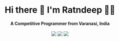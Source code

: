 


<h1 align="center">
  <b>Hi there 👋 I'm Ratndeep 👨‍💻</b><br>
</h1>

<p align="center">
  <b>A Competitive Programmer from Varanasi, India</b>
  <br><br>
  <a href="https://www.linkedin.com/in/ratndeep-kaushal-5a0b1217b/"><img src="https://img.shields.io/badge/LinkedIn-0077B5?style=for-the-badge&logo=linkedin&logoColor=white"></a>  <a href= "mailto: rantdeepk07@gmail.com"><img src="https://img.shields.io/badge/Gmail-D14836?style=for-the-badge&logo=gmail&logoColor=white"></a> <a href="https://www.instagram.com/rdk707/"><img src="https://img.shields.io/badge/Instagram-E4405F?style=for-the-badge&logo=instagram&logoColor=white"></a>
</p>

